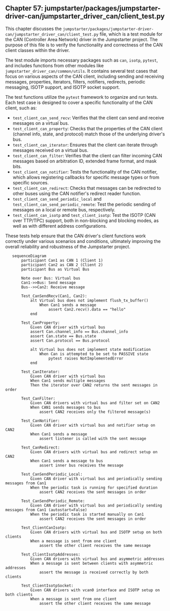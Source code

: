 ## Chapter 57: jumpstarter/packages/jumpstarter-driver-can/jumpstarter_driver_can/client_test.py

 This chapter discusses the `jumpstarter/packages/jumpstarter-driver-can/jumpstarter_driver_can/client_test.py` file, which is a test module for the CAN (Controller Area Network) driver in the Jumpstarter project. The purpose of this file is to verify the functionality and correctness of the CAN client classes within the driver.

   The test module imports necessary packages such as `can`, `isotp`, `pytest`, and includes functions from other modules like `jumpstarter_driver_can/common/utils`. It contains several test cases that focus on various aspects of the CAN client, including sending and receiving messages, properties, iterators, filters, notifiers, redirects, periodic messaging, ISOTP support, and ISOTP socket support.

   The test functions utilize the `pytest` framework to organize and run tests. Each test case is designed to cover a specific functionality of the CAN client, such as:

   - `test_client_can_send_recv`: Verifies that the client can send and receive messages on a virtual bus.
   - `test_client_can_property`: Checks that the properties of the CAN client (channel info, state, and protocol) match those of the underlying driver's bus.
   - `test_client_can_iterator`: Ensures that the client can iterate through messages received on a virtual bus.
   - `test_client_can_filter`: Verifies that the client can filter incoming CAN messages based on arbitration ID, extended frame format, and mask bits.
   - `test_client_can_notifier`: Tests the functionality of the CAN notifier, which allows registering callbacks for specific message types or from specific sources.
   - `test_client_can_redirect`: Checks that messages can be redirected to other buses using the CAN notifier's redirect reader function.
   - `test_client_can_send_periodic_local` and `test_client_can_send_periodic_remote`: Test the periodic sending of messages on a local or remote bus, respectively.
   - `test_client_can_isotp` and `test_client_isotp`: Test the ISOTP (CAN over TTP/TPC) support, both in non-blocking and blocking modes, as well as with different address configurations.

   These tests help ensure that the CAN driver's client functions work correctly under various scenarios and conditions, ultimately improving the overall reliability and robustness of the Jumpstarter project.

 ```mermaid
    sequenceDiagram
        participant Can1 as CAN 1 (Client 1)
        participant Can2 as CAN 2 (Client 2)
        participant Bus as Virtual Bus

        Note over Bus: Virtual bus
        Can1->>Bus: Send message
        Bus-->>Can2: Receive message

        Test_CanSendRecv(Can1, Can2):
            alt Virtual bus does not implement flush_tx_buffer()
                When Can1 sends a message
                    assert Can2.recv().data == "hello"
            end

        Test_CanProperty:
            Given CAN driver with virtual bus
            assert Can.channel_info == Bus.channel_info
            assert Can.state == Bus.state
            assert Can.protocol == Bus.protocol

            alt Virtual bus does not implement state modification
                When Can is attempted to be set to PASSIVE state
                    pytest raises NotImplementedError
            end

        Test_CanIterator:
            Given CAN driver with virtual bus
            When Can1 sends multiple messages
            Then the iterator over CAN2 returns the sent messages in order

        Test_CanFilter:
            Given CAN drivers with virtual bus and filter set on CAN2
            When CAN1 sends messages to bus
                assert CAN2 receives only the filtered message(s)

        Test_CanNotifier:
            Given CAN driver with virtual bus and notifier setup on CAN2
            When Can1 sends a message
                assert listener is called with the sent message

        Test_CanRedirect:
            Given CAN drivers with virtual bus and redirect setup on CAN2
            When Can1 sends a message to bus
                assert inner bus receives the message

        Test_CanSendPeriodic_Local:
            Given CAN driver with virtual bus and periodically sending messages from Can1
            When the periodic task is running for specified duration
                assert CAN2 receives the sent messages in order

        Test_CanSendPeriodic_Remote:
            Given CAN driver with virtual bus and periodically sending messages from Can1 (autostart=False)
            When the periodic task is started manually on Can1
                assert CAN2 receives the sent messages in order

        Test_ClientCanIsotp:
            Given CAN drivers with virtual bus and ISOTP setup on both clients
            When a message is sent from one client
                assert the other client receives the same message

        Test_ClientIsotpAddresses:
            Given CAN drivers with virtual bus and asymmetric addresses
            When a message is sent between clients with asymmetric addresses
                assert the message is received correctly by both clients

        Test_ClientIsotpSocket:
            Given CAN drivers with vcan0 interface and ISOTP setup on both clients
            When a message is sent from one client
                assert the other client receives the same message
```